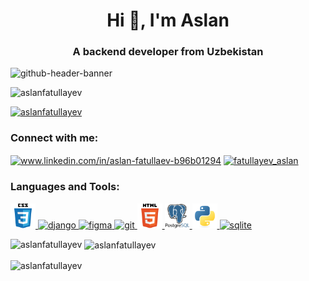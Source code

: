 <h1 align="center">Hi 👋, I'm Aslan</h1>
<h3 align="center">A backend developer from Uzbekistan</h3>
<img width="2125" height="575" alt="github-header-banner" src="https://github.com/user-attachments/assets/190b3fc4-1d44-4a85-8b61-5cc4523345e0" />


<p align="left"> <img src="https://komarev.com/ghpvc/?username=aslanfatullayev&label=Profile%20views&color=0e75b6&style=flat" alt="aslanfatullayev" /> </p>

<p align="left"> <a href="https://github.com/ryo-ma/github-profile-trophy"><img src="https://github-profile-trophy.vercel.app/?username=aslanfatullayev" alt="aslanfatullayev" /></a> </p>

<h3 align="left">Connect with me:</h3>
<p align="left">
<a href="https://linkedin.com/in/www.linkedin.com/in/aslan-fatullaev-b96b01294" target="blank"><img align="center" src="https://raw.githubusercontent.com/rahuldkjain/github-profile-readme-generator/master/src/images/icons/Social/linked-in-alt.svg" alt="www.linkedin.com/in/aslan-fatullaev-b96b01294" height="30" width="40" /></a>
<a href="https://instagram.com/fatullayev_aslan" target="blank"><img align="center" src="https://raw.githubusercontent.com/rahuldkjain/github-profile-readme-generator/master/src/images/icons/Social/instagram.svg" alt="fatullayev_aslan" height="30" width="40" /></a>
</p>

<h3 align="left">Languages and Tools:</h3>
<p align="left"> <a href="https://www.w3schools.com/css/" target="_blank" rel="noreferrer"> <img src="https://raw.githubusercontent.com/devicons/devicon/master/icons/css3/css3-original-wordmark.svg" alt="css3" width="40" height="40"/> </a> <a href="https://www.djangoproject.com/" target="_blank" rel="noreferrer"> <img src="https://cdn.worldvectorlogo.com/logos/django.svg" alt="django" width="40" height="40"/> </a> <a href="https://www.figma.com/" target="_blank" rel="noreferrer"> <img src="https://www.vectorlogo.zone/logos/figma/figma-icon.svg" alt="figma" width="40" height="40"/> </a> <a href="https://git-scm.com/" target="_blank" rel="noreferrer"> <img src="https://www.vectorlogo.zone/logos/git-scm/git-scm-icon.svg" alt="git" width="40" height="40"/> </a> <a href="https://www.w3.org/html/" target="_blank" rel="noreferrer"> <img src="https://raw.githubusercontent.com/devicons/devicon/master/icons/html5/html5-original-wordmark.svg" alt="html5" width="40" height="40"/> </a> <a href="https://www.postgresql.org" target="_blank" rel="noreferrer"> <img src="https://raw.githubusercontent.com/devicons/devicon/master/icons/postgresql/postgresql-original-wordmark.svg" alt="postgresql" width="40" height="40"/> </a> <a href="https://www.python.org" target="_blank" rel="noreferrer"> <img src="https://raw.githubusercontent.com/devicons/devicon/master/icons/python/python-original.svg" alt="python" width="40" height="40"/> </a> <a href="https://www.sqlite.org/" target="_blank" rel="noreferrer"> <img src="https://www.vectorlogo.zone/logos/sqlite/sqlite-icon.svg" alt="sqlite" width="40" height="40"/> </a> </p>

<p><img align="left" src="https://github-readme-stats.vercel.app/api/top-langs?username=aslanfatullayev&show_icons=true&locale=en&layout=compact" alt="aslanfatullayev" /></p>

<p>&nbsp;<img align="center" src="https://github-readme-stats.vercel.app/api?username=aslanfatullayev&show_icons=true&locale=en" alt="aslanfatullayev" /></p>

<p><img align="center" src="https://github-readme-streak-stats.herokuapp.com/?user=aslanfatullayev&" alt="aslanfatullayev" /></p>
